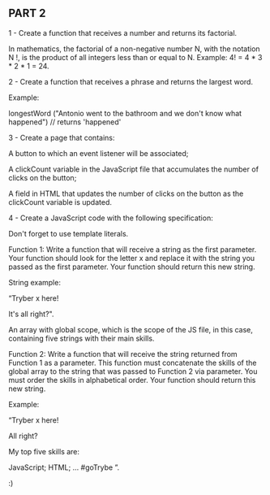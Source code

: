 PART 2
-------

1 - Create a function that receives a number and returns its factorial.

In mathematics, the factorial of a non-negative number N, with the notation N !, is the product of all integers less than or equal to N. Example: 4! = 4 * 3 * 2 * 1 = 24.

2 - Create a function that receives a phrase and returns the largest word.

Example:

longestWord ("Antonio went to the bathroom and we don't know what happened") // returns 'happened'

3 - Create a page that contains:

A button to which an event listener will be associated;

A clickCount variable in the JavaScript file that accumulates the number of clicks on the button;

A field in HTML that updates the number of clicks on the button as the clickCount variable is updated.

4 - Create a JavaScript code with the following specification:

Don't forget to use template literals.

Function 1: Write a function that will receive a string as the first parameter. Your function should look for the letter x and replace it with the string you passed as the first parameter. Your function should return this new string.

String example:

“Tryber x here!

It's all right?".

An array with global scope, which is the scope of the JS file, in this case, containing five strings with their main skills.

Function 2: Write a function that will receive the string returned from Function 1 as a parameter. This function must concatenate the skills of the global array to the string that was passed to Function 2 via parameter. You must order the skills in alphabetical order. Your function should return this new string.

Example:

“Tryber x here!

All right?

My top five skills are:

JavaScript;
HTML; …
#goTrybe ”.

:)
